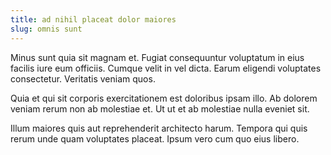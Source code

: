 ```yaml
---
title: ad nihil placeat dolor maiores
slug: omnis sunt
---
```


Minus sunt quia sit magnam et. Fugiat consequuntur voluptatum in eius facilis iure eum officiis. Cumque velit in vel dicta. Earum eligendi voluptates consectetur. Veritatis veniam quos.

Quia et qui sit corporis exercitationem est doloribus ipsam illo. Ab dolorem veniam rerum non ab molestiae et. Ut ut et ab molestiae nulla eveniet sit.

Illum maiores quis aut reprehenderit architecto harum. Tempora qui quis rerum unde quam voluptates placeat. Ipsum vero cum quo eius libero.
